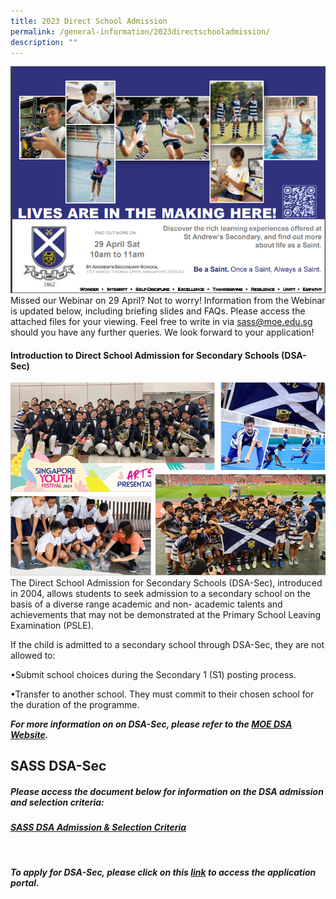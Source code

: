 ```yaml
---
title: 2023 Direct School Admission
permalink: /general-information/2023directschooladmission/
description: ""
---
```

![](/images/2023%20DSA/2023dsa6.PNG)
Missed our Webinar on 29 April? Not to worry! Information from the Webinar is updated below, including briefing slides and FAQs. Please access the attached files for your viewing. Feel free to write in via sass@moe.edu.sg should you have any further queries. We look forward to your application!


#### **Introduction to Direct School Admission for Secondary Schools (DSA-Sec)**
![](/images/2023%20DSA/2023dsa1.PNG)
The Direct School Admission for Secondary Schools (DSA-Sec), introduced in 2004, allows students to seek admission to a secondary school on the basis of a diverse range academic and non- academic talents and achievements that may not be demonstrated at the Primary School Leaving Examination (PSLE).

If the child is admitted to a secondary school through DSA-Sec, they are not allowed to:

•Submit school choices during the Secondary 1 (S1) posting process.

•Transfer to another school. They must commit to their chosen school for the duration of the programme.

***For more information on on DSA-Sec, please refer to the  [MOE DSA Website](https://www.moe.gov.sg/secondary/dsa).***
<br>

## **SASS DSA-Sec**



##### **Please access the document below for information on the DSA admission and selection criteria:**
##### [SASS DSA Admission &amp; Selection Criteria](/files/sass%20dsa%20admission%20&amp;%20selection%20criteria.pdf)
<br>

***To apply for DSA-Sec, please click on this [link](https://www.moe.gov.sg/secondary/dsa/application) to access the application portal.***


